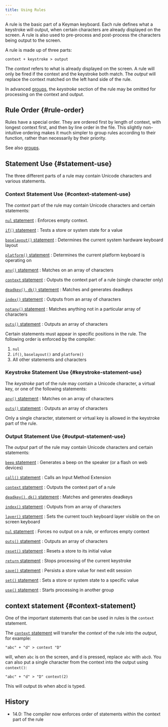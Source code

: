 ```yaml
---
title: Using Rules
---
```


A rule is the basic part of a Keyman keyboard. Each rule defines what a
keystroke will output, when certain characters are already displayed on
the screen. A rule is also used to pre-process and post-process the
characters being output to the screen.

A rule is made up of three parts:

```keyman
context + keystroke > output
```

The *context* refers to what is already displayed on the screen. A rule
will only be fired if the context and the keystroke both match. The
*output* will replace the context matched on the left hand side of the
rule.

In advanced [groups](groups), the *keystroke* section of the rule may be
omitted for processing on the context and output.

## Rule Order {#rule-order}

Rules have a special order. They are ordered first by length of context,
with longest context first, and then by line order in the file. This
slightly non-intuitive ordering makes it much simpler to group rules
according to their function, rather than necessarily by their priority.

See also [groups](groups).

## Statement Use {#statement-use}

The three different parts of a rule may contain Unicode characters and
various statements.

### Context Statement Use {#context-statement-use}

The *context* part of the rule may contain Unicode characters and certain statements:

[`nul` statement](../reference/_nul)
:   Enforces empty context.

[`if()` statement](../reference/if)
:   Tests a store or system state for a value

[`baselayout()` statement](../reference/baselayout)
:   Determines the current system hardware keyboard layout

[`platform()` statement](../reference/platform)
:   Determines the current platform keyboard is operating on

[`any()` statement](../reference/any "any() statement")
:   Matches on an array of characters

[`context` statement](../reference/context "context statement")
:   Outputs the context part of a rule (single character only)

[`deadkey()`, `dk()` statement](../reference/deadkey "deadkey(), dk() statement")
:   Matches and generates deadkeys

[`index()` statement](../reference/_index "index() statement")
:   Outputs from an array of characters

[`notany()` statement](../reference/notany "notany() statement")
:   Matches anything not in a particular array of characters

[`outs()` statement](../reference/outs "outs() statement")
:   Outputs an array of characters

Certain statements must appear in specific positions in the rule. The following order is enforced by the compiler:

1. `nul`
2. `if()`, `baselayout()` and `platform()`
3. All other statements and characters

### Keystroke Statement Use {#keystroke-statement-use}

The *keystroke* part of the rule may contain a Unicode character, a virtual key, or one of the following statements:

[`any()` statement](../reference/any "any() statement")
:   Matches on an array of characters

[`outs()` statement](../reference/outs "outs() statement")
:   Outputs an array of characters

Only a single character, statement or virtual key is allowed in the keystroke part of the rule.

### Output Statement Use {#output-statement-use}

The *output* part of the rule may contain Unicode characters and certain statements:

[`beep` statement](../reference/beep "beep statement")
:   Generates a beep on the speaker (or a flash on web devices)

[`call()` statement](../reference/call "call() statement")
:   Calls an Input Method Extension

[`context` statement](../reference/context "context statement")
:   Outputs the context part of a rule

[`deadkey()`, `dk()` statement](../reference/deadkey "deadkey(), dk() statement")
:   Matches and generates deadkeys

[`index()` statement](../reference/_index "index() statement")
:   Outputs from an array of characters

[`layer()` statement](../reference/layer "layer() statement")
:   Sets the current touch keyboard layer visible on the on screen
    keyboard

[`nul` statement](../reference/_nul "nul statement")
:   Forces no output on a rule, or enforces empty context

[`outs()` statement](../reference/outs "outs() statement")
:   Outputs an array of characters

[`reset()` statement](../reference/reset "reset() statement")
:   Resets a store to its initial value

[`return` statement](../reference/return "return statement")
:   Stops processing of the current keystroke

[`save()` statement](../reference/save "save() statement")
:   Persists a store value for next edit session

[`set()` statement](../reference/set "set() statement")
:   Sets a store or system state to a specific value

[`use()` statement](../reference/use "use() statement")
:   Starts processing in another group

## context statement {#context-statement}

One of the important statements that can be used in rules is the
`context` statement.

The [`context` statement](../reference/context) will transfer the
*context* of the rule into the *output*, for example:

```keyman
"abc" + "d" > context "D"
```

will, when `abc` is on the screen, and <span class="key">d</span> is
pressed, replace `abc` with `abcD`. You can also put a single character
from the context into the output using `context()`:

```keyman
"abc" + "d" > "D" context(2)
```

This will output `Db` when <span class="key">abcd</span> is typed.

## History

* 14.0: The compiler now enforces order of statements within the context part of the rule
